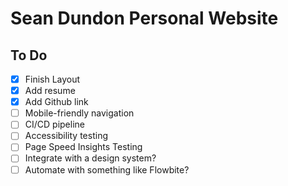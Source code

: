 # Sean Dundon Personal Website

## To Do
- [X] Finish Layout
- [X] Add resume
- [X] Add Github link
- [ ] Mobile-friendly navigation
- [ ] CI/CD pipeline
- [ ] Accessibility testing
- [ ] Page Speed Insights Testing
- [ ] Integrate with a design system?
- [ ] Automate with something like Flowbite?